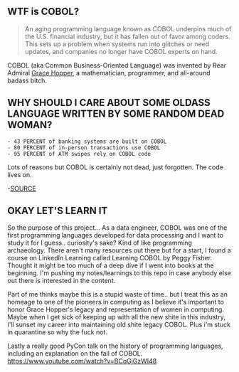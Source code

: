 ## WTF is COBOL?

>An aging programming language known as COBOL underpins much of the U.S. financial industry, but it has fallen out of favor among coders. This sets up a problem when systems run into glitches or need updates, and companies no longer have COBOL experts on hand.

COBOL (aka Common Business-Oriented Language) was invented by Rear Admiral [Grace Hopper](http://www.women-inventors.com/Dr-Grace-Murray-Hopper.asp), a mathematician, programmer, and all-around badass bitch.

## WHY SHOULD I CARE ABOUT SOME OLDASS LANGUAGE WRITTEN BY SOME RANDOM DEAD WOMAN?

    - 43 PERCENT of banking systems are built on COBOL
    - 80 PERCENT of in-person transactions use COBOL
    - 95 PERCENT of ATM swipes rely on COBOL code

Lots of reasons but COBOL is certainly not dead, just forgotten. The code lives on.

-[SOURCE](http://fingfx.thomsonreuters.com/gfx/rngs/USA-BANKS-COBOL/010040KH18J/index.html)

## OKAY LET'S LEARN IT
So the purpose of this project...
As a data engineer, COBOL was one of the first programming languages developed for data processing and I want to study it for I guess.. curiosity's sake? Kind of like programming archaeology. There aren't many resources out there but for a start, I found a course on LinkedIn Learning called Learning COBOL by Peggy Fisher. Thought it might be too much of a deep dive if I went into books at the beginning.  I'm pushing my notes/learnings to this repo in case anybody else out there is interested in the content.

Part of me thinks maybe this is a stupid waste of time..
but I treat this as an homeage to one of the pioneers in computing as I believe it's important
to honor Grace Hopper's legacy and representation of women in computing.
Maybe when I get sick of keeping up with all the new shite in this industry, I'll sunset my career
into maintaining old shite legacy COBOL. Plus i'm stuck in quarantine so why the fuck not.

Lastly a really good PyCon talk on the history of programming languages, including
an explanation on the fall of COBOL.
https://www.youtube.com/watch?v=BCqGjGzWI48
